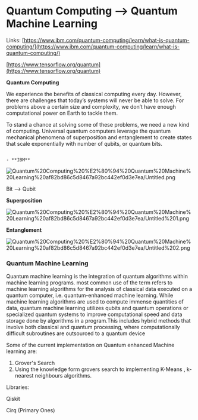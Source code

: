 # Quantum Computing —> Quantum Machine Learning

Links: [https://www.ibm.com/quantum-computing/learn/what-is-quantum-computing/](https://www.ibm.com/quantum-computing/learn/what-is-quantum-computing/)

[https://www.tensorflow.org/quantum](https://www.tensorflow.org/quantum)

**Quantum Computing**

We experience the benefits of classical computing every day. However, there are challenges that today’s systems will never be able to solve. For problems above a certain size and complexity, we don’t have enough computational power on Earth to tackle them.

To stand a chance at solving some of these problems, we need a new kind of computing. Universal quantum computers leverage the quantum mechanical phenomena of superposition and entanglement to create states that scale exponentially with number of qubits, or quantum bits.

                                                                                                                      - **IBM**

![Quantum%20Computing%20%E2%80%94%20Quantum%20Machine%20Learning%20af82bd86c5d8467a92bc442ef0d3e7ea/Untitled.png](Quantum%20Computing%20%E2%80%94%20Quantum%20Machine%20Learning%20af82bd86c5d8467a92bc442ef0d3e7ea/Untitled.png)

Bit —> Qubit

**Superposition**

![Quantum%20Computing%20%E2%80%94%20Quantum%20Machine%20Learning%20af82bd86c5d8467a92bc442ef0d3e7ea/Untitled%201.png](Quantum%20Computing%20%E2%80%94%20Quantum%20Machine%20Learning%20af82bd86c5d8467a92bc442ef0d3e7ea/Untitled%201.png)

**Entanglement**  

![Quantum%20Computing%20%E2%80%94%20Quantum%20Machine%20Learning%20af82bd86c5d8467a92bc442ef0d3e7ea/Untitled%202.png](Quantum%20Computing%20%E2%80%94%20Quantum%20Machine%20Learning%20af82bd86c5d8467a92bc442ef0d3e7ea/Untitled%202.png)

### Quantum Machine Learning

Quantum machine learning is the integration of quantum algorithms within machine learning programs. most common use of the term refers to machine learning algorithms for the analysis of classical data executed on a quantum computer, i.e. quantum-enhanced machine learning. While machine learning algorithms are used to compute immense quantities of data, quantum machine learning utilizes qubits and quantum operations or specialized quantum systems to improve computational speed and data storage done by algorithms in a program.This includes hybrid methods that involve both classical and quantum processing, where computationally difficult subroutines are outsourced to a quantum device

Some of the current implementation on Quantum enhanced Machine learning are:

1. Grover's Search
2. Using  the knowledge form grovers search to implementing  K-Means , k- nearest neighbours algorithms.

Libraries:

Qiskit 

Cirq (Primary Ones)
